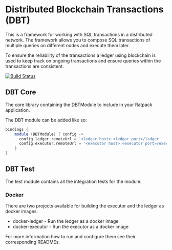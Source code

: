 # Distributed Blockchain Transactions (DBT)

This is a framework for working with SQL transactions in a distributed network. The framework allows you to compose SQL 
transactions of multiple queries on different nodes and execute them later. 

To ensure the reliability of the transactions a ledger using blockchain is used to keep track on ongoing transactions and
ensure queries within the transactions are consistent.

[![Build Status](https://travis-ci.org/devsoap/dbt.svg?branch=master)](https://travis-ci.org/devsoap/dbt)


## DBT Core

The core library containing the DBTModule to include in your Ratpack application. 

The DBT module can be added like so:

```groovy
bindings {
    module (DBTModule) { config ->
      config.ledger.remoteUrl = '<ledger host>:<ledger port>/ledger'
      config.executor.remoteUrl = '<executor host>:<executor port>/executor'
    }
}
```

## DBT Test

The test module contains all the integration tests for the module. 


### Docker

There are two projects available for building the executor and the ledger as docker images. 

* docker-ledger - Run the ledger as a docker image
* docker-executor - Run the executor as a docker image

For more information how to run and configure them see their corresponding READMEs.

